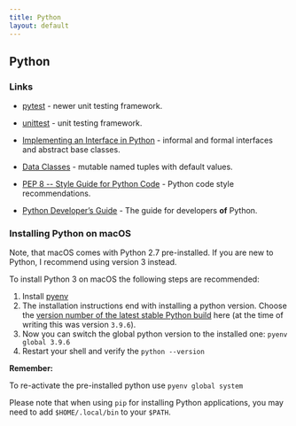 ```yaml
---
title: Python
layout: default
---
```

## Python

### Links

- [pytest](https://docs.pytest.org/) - newer unit testing framework.

- [unittest](https://docs.python.org/3/library/unittest.html) - unit testing framework.

- [Implementing an Interface in Python](https://realpython.com/python-interface/) - informal and formal interfaces and abstract base classes.

- [Data Classes](https://docs.python.org/3/library/dataclasses.html) - mutable named tuples with default values.

- [PEP 8 -- Style Guide for Python Code](https://www.python.org/dev/peps/pep-0008/) - Python code style recommendations.

- [Python Developer’s Guide](https://devguide.python.org/) - The guide for developers **of** Python.

### Installing Python on macOS

Note, that macOS comes with Python 2.7 pre-installed. If you are new to Python, I recommend using version 3 instead.

To install Python 3 on macOS the following steps are recommended:

1. Install [pyenv](https://github.com/pyenv/pyenv#installation)
1. The installation instructions end with installing a python version. Choose the [version number of the latest stable Python build](https://www.python.org/downloads/) here (at the time of writing this was version `3.9.6`).
1. Now you can switch the global python version to the installed one: `pyenv global 3.9.6`
1. Restart your shell and verify the `python --version`

**Remember:**

To re-activate the pre-installed python use `pyenv global system`

Please note that when using `pip` for installing Python applications, you may need to add `$HOME/.local/bin` to your `$PATH`.
